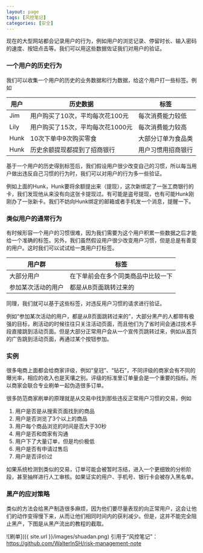 ```yaml
---
layout: page
tags: [风控笔记]
categories: [安全]
---
```

现在的大型网站都会记录用户的行为，例如用户的浏览记录、停留时长、输入密码的速度、按钮点击等。我们可以用这些数据佐证我们对用户的验证。

### 一个用户的历史行为

我们可以收集一个用户的历史的业务数据和行为数据，给这个用户打一些标签。例如

|用户| 历史数据 | 标签 |
| -- | -- | -- |
|Jim| 用户购买了10次，平均每次花100元 | 每次消费能力较低 |
|Lily| 用户购买了15次，平均每次花1000元 | 每次消费能力较高 |
|Hunk| 10次下单中9次购买零食 | 大部分订单为食品类 |
|Hunk| 历史余额提现都提到了招商银行 | 用户习惯用招商银行 |

基于一个用户的历史得到标签后，我们假设用户很少改变自己的习惯，所以每当用户做出违反自己习惯的行为时，我们可以对用户的行为多一些验证。

例如上面的Hunk，Hunk要将余额提出来（提现），这次新绑定了一张工商银行的卡，我们发现他从来没有向这张卡提现过。有可能是盗号提现，也有可能Hunk刚刚办了一张新卡。我们不妨向Hunk绑定的邮箱或者手机发一个消息，提醒一下。

### 类似用户的通常行为

有时候形容一个用户的习惯很难，因为我们需要为这个用户积累一些数据之后才能给一个准确的标签。另外，我们虽然假设用户很少改变用户习惯，但是总是有善变的用户。这时我们可以试试给一类用户打标签。

|用户群| 标签 |
| -- | -- |
|大部分用户| 在下单前会在多个同类商品中比较一下 |
|参加某次活动的用户| 都是从B页面跳转过来的 |

同理，我们就可以基于这些标签，对违反用户习惯的请求进行验证。

例如“参加某次活动的用户，都是从B页面跳转过来的”，大部分黑产的人都带有极强的目标，刷活动的时候往往只关注活动页面，而且他们为了省时间会通过技术手段直接跳到活动页面。但是大部分正常用户会从一个宣传页跳转过来，例如从首页的广告跳到活动页面，再通过某个按钮参加。

### 实例

很多电商上面都会给商家评级，例如“皇冠”、“钻石”，不同评级的商家会有不同的曝光率，相应的收入也是天壤之别。评级的标准里订单量会是一个重要的指标。所以商家会联合专业刷单一起伪造很多订单。

很多防范商家刷单的原理就是从交易中找到那些违反正常用户习惯的交易，例如

1. 用户是否是从搜索页面找到的商品
2. 用户是否浏览了3个以上的商品
3. 用户每个商品浏览的时间是否大于30秒
3. 用户是否和商家有沟通
4. 用户下了大量订单，但是均价极低
5. 用户是否有申请过售后
6. 用户是否评价过

如果系统检测到类似的交易，订单可能会被暂时冻结，进入一个更细致的分析阶段，甚至抽样进行人工审核。如果证实的用户、手机号、银行卡会被存入黑名单。

### 黑产的应对策略

类似的方法会给黑产制造很多麻烦，因为他们要尽量表现的向正常用户，这会让他们的动作变得慢下来，从而让他们相同时间内的获利减少。但是，这并不能完全阻止黑产，下图是从黑产流出的教程的截取。

![刷单]({{ site.url }}/images/shuadan.png)
引用于“风控笔记”：https://github.com/WalterInSH/risk-management-note
